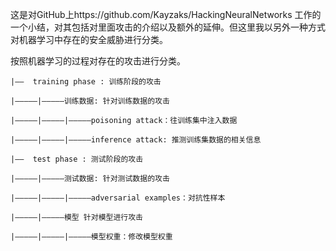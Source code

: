 这是对GitHub上https://github.com/Kayzaks/HackingNeuralNetworks 工作的一个小结，对其包括对里面攻击的介绍以及额外的延伸。但这里我以另外一种方式对机器学习中存在的安全威胁进行分类。

按照机器学习的过程对存在的攻击进行分类。

```
|——  training phase : 训练阶段的攻击

|—————|—————训练数据: 针对训练数据的攻击

|—————|—————|—————poisoning attack：往训练集中注入数据

|—————|—————|—————inference attack: 推测训练集数据的相关信息

|——  test phase : 测试阶段的攻击

|—————|—————测试数据: 针对测试数据的攻击

|—————|—————|—————adversarial examples：对抗性样本

|—————|—————模型 针对模型进行攻击

|—————|—————|—————模型权重：修改模型权重
```

